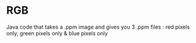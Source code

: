 # RGB
Java code that takes a .ppm image and gives you 3 .ppm files : red pixels only, green pixels only & blue pixels only
